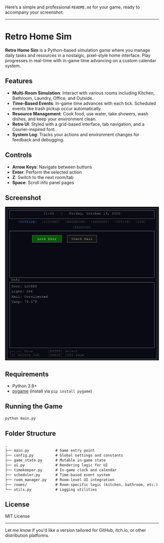 Here’s a simple and professional `README.md` for your game, ready to accompany your screenshot:

---

# Retro Home Sim

**Retro Home Sim** is a Python-based simulation game where you manage daily tasks and resources in a nostalgic, pixel-style home interface. Play progresses in real-time with in-game time advancing on a custom calendar system.

## Features

* **Multi-Room Simulation**: Interact with various rooms including Kitchen, Bathroom, Laundry, Office, and Outside.
* **Time-Based Events**: In-game time advances with each tick. Scheduled events like trash pickup occur automatically.
* **Resource Management**: Cook food, use water, take showers, wash dishes, and keep your environment clean.
* **Retro UI**: Styled with a grid-based interface, tab navigation, and a Courier-inspired font.
* **System Log**: Tracks your actions and environment changes for feedback and debugging.

## Controls

* **Arrow Keys**: Navigate between buttons
* **Enter**: Perform the selected action
* **Z**: Switch to the next room/tab
* **Space**: Scroll info panel pages

## Screenshot
![Screenshot](screenshots\image.png)

## Requirements

* Python 3.8+
* [pygame](https://www.pygame.org/) (install via `pip install pygame`)

## Running the Game

```bash
python main.py
```

## Folder Structure

```
.
├── main.py            # Game entry point
├── config.py          # Global settings and constants
├── game_state.py      # Mutable in-game state
├── ui.py              # Rendering logic for UI
├── timekeeper.py      # In-game clock and calendar
├── scheduler.py       # Time-based event system
├── room_manager.py    # Room-level UI integration
├── rooms/             # Room-specific logic (kitchen, bathroom, etc.)
└── utils.py           # Logging utilities
```

## License

MIT License

---

Let me know if you'd like a version tailored for GitHub, itch.io, or other distribution platforms.
